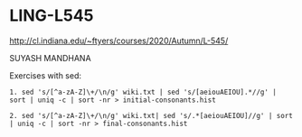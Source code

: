 # LING-L545

http://cl.indiana.edu/~ftyers/courses/2020/Autumn/L-545/

SUYASH MANDHANA

Exercises with sed:
```
1. sed 's/[^a-zA-Z]\+/\n/g' wiki.txt | sed 's/[aeiouAEIOU].*//g' | sort | uniq -c | sort -nr > initial-consonants.hist

2. sed 's/[^a-zA-Z]\+/\n/g' wiki.txt| sed 's/.*[aeiouAEIOU]//g' | sort  | uniq -c | sort -nr > final-consonants.hist
```
